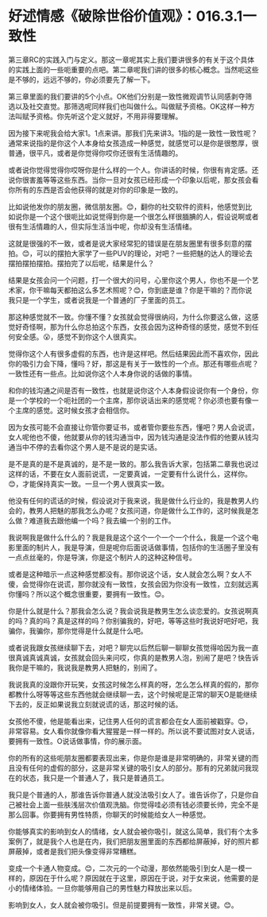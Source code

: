 # 好述情感《破除世俗价值观》：016.3.1一致性

第三章RC的实践入门与定义。那这一章呢其实上我们要讲很多的有关于这个具体的实践上面的一些呃重要的点吧。第二章呢我们讲的很多的核心概念。当然呃这些是不够的，远远不够的，你必须要先了解一下。

第三章里面的我们要讲的5个小点。OK他们分别是一致性微观调节认同感剥夺筛选以及社交直觉。那筛选呢同样我们也叫做什么。叫做赋予资格。OK这样一种方法叫赋予资格。你先听这个定义就好，不用非得要理解。

因为接下来呢我会给大家1。1点来讲。那我们先来讲3。1指的是一致性一致性呢？通常来说指的是你这个人本身给女孩造成一种感觉，就感觉可以是你是很憨厚，很普通，很平凡，或者是你觉得你哎你还很有生活情趣的。

或者说你觉得觉得你哎呀你是什么样的一个人。你讲话的时候，你很有肯定感。还说你很害羞等等这些东西。当你一旦对女孩已经形成一个印象以后呢，那女孩会看你所有的东西是否会他获得的就是对你的印象是一致的。

比如说他发你的朋友圈，微信朋友圈。😊，翻你的社交软件的资料，他感觉到比如说你是一个这个很呃比如说觉得到你是一个很怎么样很腼腆的人，假设说啊或者很有生活情趣的人，但实际生活当中呢，你却没有生活情绪。

这就是很强的不一致，或者是说大家经常犯的错误是在朋友圈里有很多刻意的摆拍。😊，可以的摆拍大家学了一些PUV的理论，对吧？一些把魅的达人的理论去摆拍摆拍摆拍。摆拍完了以后呢，结果是什么？

结果是女孩会问一个问题，打一个很大的问号，心里你这个男人，你也不是一个艺术家，你干嘛每天都拍这么多艺术照呢？😊，你到底是谁？你是干嘛的？而你说我只是一个学生，或者说我是一个普通的厂子里面的员工。

那这种感觉就不一致。你懂不懂？女孩就会觉得很纳闷，为什么你要这么做，这感觉好奇怪啊，那为什么你总拍这个东西，女孩会因为这种奇怪的感觉，感觉不到任何安全感。😮，感觉不到你这个人很真实。

觉得你这个人有很多虚假的东西，也许是这样吧。然后结果因此而不喜欢你，因此你的吸引力会下降，懂吗？好，那这是有关于一致性的一个点。那还有哪些点呢？一致性还有一些点。比如说你这个人本身你说的话做的事情。

和你的钱沟通之间是否有一致性，也就是说你这个人本身假设说你有一个身份，你是一个学校的一个呃社团的一个主席，那你说话出来的感觉呢？你必须也要有像一个主席的感觉。这时候女孩才会相信你。

因为女孩可能不会直接让你管你要证书，或者管你要些东西，懂吧？男人会说谎，女人呢他也不傻，他就要从你的钱沟通当中，因为钱沟通是没法作假的他要从钱沟通当中不停的去看你这个男人是不是说的是实话。

是不是真的是不是真诚的，是不是一致的。那么我告诉大家，包括第二章我也说过这样的话，不要在女人面前说谎，一定要真诚，一定要有什么说什么，这样你。😊，才能保持真实一致。一旦一个男人很真实一致。

他没有任何的谎话的时候，假设说对于我来说，我是做什么行业的，我是教男人约会的，教男人把魅的那我怎么办呢？女孩问道，你是做什么工作的，这时候我是怎么做？难道我去跟他编一个吗？我去编一个别的工作。

我说啊我是做什么什么的？我是我是这个这个一个一个一个什么，我是一个这个电影里面的制片人，我是导演，但是呢你后面说话做事情，包括你的生活圈子里没有一点点丝毫的，你是导演，你是这个制片人的这种这种信号。

或者是这种暗示一点这种感觉都没有。那你说这个话，女人就会怎么啊？女人不傻，会觉得你在说谎，那你就没有一致性，女孩会因为你没有一致性，立刻就远离你懂吗？所以这个概念很重要，要拥有一致性。😊。

你是什么就是什么？那我会怎么说？我会说我是教男生怎么谈恋爱的。女孩说啊真的吗？真的吗？真是这样的吗？你别骗我的，好吧，等等这些时我说好吧好吧，我骗你，我骗你，那你觉得是什么就是什么吧。

或者说我跟女孩继续聊下去，对吧？聊完以后然后聊一聊聊女孩觉得哈因为我一直很真诚真诚真诚，女孩就会回头来问哎，你真的是教男人泡，别闹了是吧？快告诉我你是干嘛的，我说我是教男人把魅的，别闹了。

我说我真的没跟你开玩笑，女孩这时候怎么样真的呀，怎么怎么样真的假的，那你都教什么呀等等这些东西他就会继续聊一去，这个时候呢是正常的聊天O是能继续下去的，反正如果说我立刻就说谎的话，那这时候的话。

女孩他不傻，他是能看出来，记住男人任何的谎言都会在女人面前被戳穿。😊，非常容易。女人看你就像你看大猩猩是一样一样的。所以说不要试图对女人说话，要拥有一致性。O说话做事情，你的展示面。

你的所有的这些呃朋友圈都要表现出来，你是你是谁是非常明确的，非常关键的而且没有任何的虚假的部分，这是非常关键的吸引女人的部分。那有的兄弟就问我现在的状态，我只是一个普通人了，我只是普通员工。

我只是个普通的人，那谁告诉你普通人就没法吸引女人了。谁告诉你了，只是你自己被社会上面一些肤浅层次价值观洗脑。你觉得哇必须有钱必须要长帅，完全不是那么回事。你要拥有男性特质，你聊天的时候能给女人一种感觉。

你能够真实的影响到女人的情绪，女人就会被你吸引，就这么简单，我们有个太多案例了，就是我个人也是在内，我们把朋友圈里面的东西都给屏蔽掉，好的照片都屏蔽掉，或者是我们把头像变得非常糟糕。

变成一个卡通人物变成。😊，二次元的一个动漫，那依然能吸引到女人是一模一样的，原因在于什么呢？原因就在于这里，原因在于说，对于女来说，他需要的是小的情绪体验。一旦你能够用自己的男性魅力释放出来以后。

影响到女人，女人就会被你吸引。但是前提要拥有一致性，非常关键。😊。